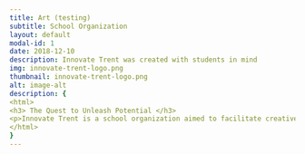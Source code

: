 ```yaml
---
title: Art (testing)
subtitle: School Organization
layout: default
modal-id: 1
date: 2018-12-10
description: Innovate Trent was created with students in mind
img: innovate-trent-logo.png
thumbnail: innovate-trent-logo.png
alt: image-alt
description: {
<html>
<h3> The Quest to Unleash Potential </h3>
<p>Innovate Trent is a school organization aimed to facilitate creative ideas and turn them into real projects.  Here students of Trent University are encouraged to build connections and use our resources to engage in varoius project development initiatives ranging from research proposals to full startup businesses.  This organization was founded by some talanted and ambitious computer science students (including myself) in the winter of 2018, with the intention of taking advantage of the schools recent popularity and rapid expansion. </p>
</html>
}
---
```

